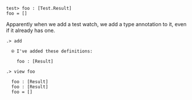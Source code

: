 ```unison
test> foo : [Test.Result]
foo = []
```

Apparently when we add a test watch, we add a type annotation to it, even if it already has one.

```ucm
.> add

  ⍟ I've added these definitions:
  
    foo : [Result]

.> view foo

  foo : [Result]
  foo : [Result]
  foo = []

```

